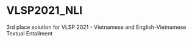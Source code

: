 # VLSP2021_NLI
3rd place solution for VLSP 2021 - Vietnamese and English-Vietnamese Textual Entailment
